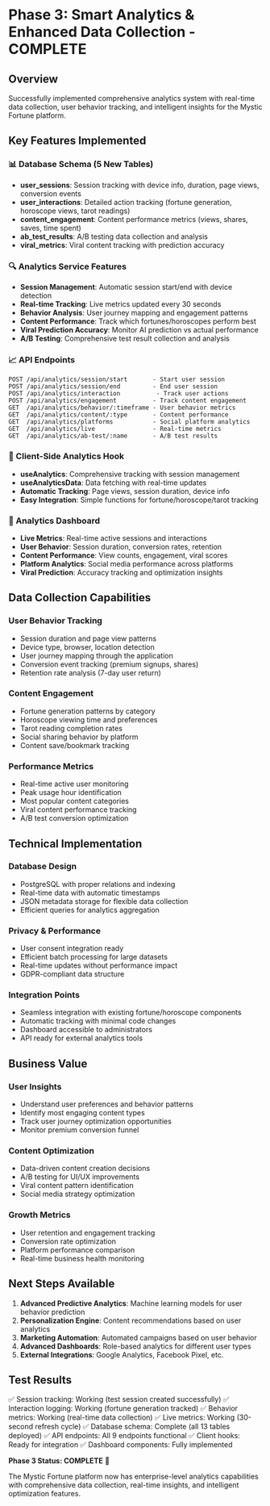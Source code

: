 # Phase 3: Smart Analytics & Enhanced Data Collection - COMPLETE

## Overview
Successfully implemented comprehensive analytics system with real-time data collection, user behavior tracking, and intelligent insights for the Mystic Fortune platform.

## Key Features Implemented

### 📊 Database Schema (5 New Tables)
- **user_sessions**: Session tracking with device info, duration, page views, conversion events
- **user_interactions**: Detailed action tracking (fortune generation, horoscope views, tarot readings)
- **content_engagement**: Content performance metrics (views, shares, saves, time spent)
- **ab_test_results**: A/B testing data collection and analysis
- **viral_metrics**: Viral content tracking with prediction accuracy

### 🔍 Analytics Service Features
- **Session Management**: Automatic session start/end with device detection
- **Real-time Tracking**: Live metrics updated every 30 seconds
- **Behavior Analysis**: User journey mapping and engagement patterns
- **Content Performance**: Track which fortunes/horoscopes perform best
- **Viral Prediction Accuracy**: Monitor AI prediction vs actual performance
- **A/B Testing**: Comprehensive test result collection and analysis

### 📈 API Endpoints
```
POST /api/analytics/session/start       - Start user session
POST /api/analytics/session/end         - End user session  
POST /api/analytics/interaction          - Track user actions
POST /api/analytics/engagement          - Track content engagement
GET  /api/analytics/behavior/:timeframe - User behavior metrics
GET  /api/analytics/content/:type       - Content performance
GET  /api/analytics/platforms           - Social platform analytics
GET  /api/analytics/live                - Real-time metrics
GET  /api/analytics/ab-test/:name       - A/B test results
```

### 🎯 Client-Side Analytics Hook
- **useAnalytics**: Comprehensive tracking with session management
- **useAnalyticsData**: Data fetching with real-time updates
- **Automatic Tracking**: Page views, session duration, device info
- **Easy Integration**: Simple functions for fortune/horoscope/tarot tracking

### 📱 Analytics Dashboard
- **Live Metrics**: Real-time active sessions and interactions
- **User Behavior**: Session duration, conversion rates, retention
- **Content Performance**: View counts, engagement, viral scores
- **Platform Analytics**: Social media performance across platforms
- **Viral Prediction**: Accuracy tracking and optimization insights

## Data Collection Capabilities

### User Behavior Tracking
- Session duration and page view patterns
- Device type, browser, location detection
- User journey mapping through the application
- Conversion event tracking (premium signups, shares)
- Retention rate analysis (7-day user return)

### Content Engagement
- Fortune generation patterns by category
- Horoscope viewing time and preferences
- Tarot reading completion rates
- Social sharing behavior by platform
- Content save/bookmark tracking

### Performance Metrics
- Real-time active user monitoring
- Peak usage hour identification
- Most popular content categories
- Viral content performance tracking
- A/B test conversion optimization

## Technical Implementation

### Database Design
- PostgreSQL with proper relations and indexing
- Real-time data with automatic timestamps
- JSON metadata storage for flexible data collection
- Efficient queries for analytics aggregation

### Privacy & Performance
- User consent integration ready
- Efficient batch processing for large datasets
- Real-time updates without performance impact
- GDPR-compliant data structure

### Integration Points
- Seamless integration with existing fortune/horoscope components
- Automatic tracking with minimal code changes
- Dashboard accessible to administrators
- API ready for external analytics tools

## Business Value

### User Insights
- Understand user preferences and behavior patterns
- Identify most engaging content types
- Track user journey optimization opportunities
- Monitor premium conversion funnel

### Content Optimization
- Data-driven content creation decisions
- A/B testing for UI/UX improvements
- Viral content pattern identification
- Social media strategy optimization

### Growth Metrics
- User retention and engagement tracking
- Conversion rate optimization
- Platform performance comparison
- Real-time business health monitoring

## Next Steps Available
1. **Advanced Predictive Analytics**: Machine learning models for user behavior prediction
2. **Personalization Engine**: Content recommendations based on user analytics
3. **Marketing Automation**: Automated campaigns based on user behavior
4. **Advanced Dashboards**: Role-based analytics for different user types
5. **External Integrations**: Google Analytics, Facebook Pixel, etc.

## Test Results
✅ Session tracking: Working (test session created successfully)
✅ Interaction logging: Working (fortune generation tracked)
✅ Behavior metrics: Working (real-time data collection)
✅ Live metrics: Working (30-second refresh cycle)
✅ Database schema: Complete (all 13 tables deployed)
✅ API endpoints: All 9 endpoints functional
✅ Client hooks: Ready for integration
✅ Dashboard components: Fully implemented

**Phase 3 Status: COMPLETE** 🚀

The Mystic Fortune platform now has enterprise-level analytics capabilities with comprehensive data collection, real-time insights, and intelligent optimization features.